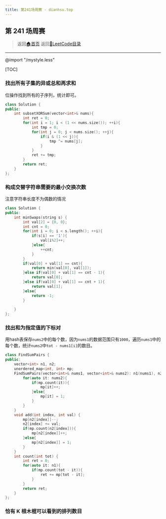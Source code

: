 ```yaml
---
title: 第241场周赛 - dianhsu.top
---
```



## 第 241 场周赛
> 返回[:house:首页](../../../index.html)
> 返回[:rocket:LeetCode目录](../../index.html)

---
@import "/mystyle.less"

[TOC]


### 找出所有子集的异或总和再求和

位操作找到所有的子序列，统计即可。

```cpp
class Solution {
public:
    int subsetXORSum(vector<int>& nums){
        int ret = 0;
        for(int i = 1; i < (1 << nums.size()); ++i){
            int tmp = 0;
            for(int j = 0; j < nums.size(); ++j){
                if(i & (1 << j)){                    
                    tmp ^= nums[j];               
                }            
            }            
            ret += tmp;        
        }
        return ret;    
    }
};
```

### 构成交替字符串需要的最小交换次数

注意字符串长度不为偶数的情况

```cpp
class Solution {
public:
    int minSwaps(string s) {
        int val[2] = {0, 0};
        int cnt = 0;
        for(int i = 0; i < s.length(); ++i){
            if(s[i] == '1'){
                val[i%2]++;
            }else{
                ++cnt;
            }
        }
        if(val[0] + val[1] == cnt){
            return min(val[0], val[1]);      
        }else if(val[0] + val[1] == cnt - 1){
            return val[0];
        }else if(val[0] + val[1] == cnt + 1){
            return val[1];
        }else{
            return -1;
        }
        
    }
};
```

### 找出和为指定值的下标对
用hash表保存`nums2`中的每个数，因为`nums1`的数据范围只有`1000`，遍历`nums1`中的每个数，统计`nums2`中`tot - nums1[i]`的数目。

```cpp
class FindSumPairs {
public:
    vector<int> n1, n2;
    unordered_map<int, int> mp;
    FindSumPairs(vector<int>& nums1, vector<int>& nums2): n1(nums1), n2(nums2) {
        for(auto it: nums2){
            if(mp.count(it)){
                mp[it]++;
            }else{
                mp[it] = 1;
            }
        }
    }
    void add(int index, int val) {
        mp[n2[index]]--;
        n2[index] += val;
        if(mp.count(n2[index])){
            mp[n2[index]]++;
        }else{
            mp[n2[index]] = 1;
        }
    }
    int count(int tot) {
        int ret = 0;
        for(auto it: n1){
            if(mp.count(tot - it)){
                ret += mp[tot - it];
            }
        }
        return ret;
    }
};
```

### 恰有 K 根木棍可以看到的排列数目